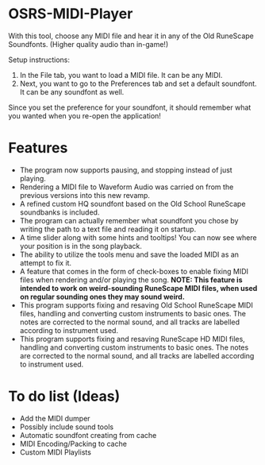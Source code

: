 # OSRS-MIDI-Player
With this tool, choose any MIDI file and hear it in any of the Old RuneScape Soundfonts. (Higher quality audio than in-game!)

Setup instructions:
1. In the File tab, you want to load a MIDI file. It can be any MIDI.
2. Next, you want to go to the Preferences tab and set a default soundfont. It can be any soundfont as well.

Since you set the preference for your soundfont, it should remember what you wanted when you re-open the application!

# Features
- The program now supports pausing, and stopping instead of just playing. 
- Rendering a MIDI file to Waveform Audio was carried on from the previous versions into this new revamp.
- A refined custom HQ soundfont based on the Old School RuneScape soundbanks is included.
- The program can actually remember what soundfont you chose by writing the path to a text file and reading it on startup.
- A time slider along with some hints and tooltips! You can now see where your position is in the song playback.
- The ability to utilize the tools menu and save the loaded MIDI as an attempt to fix it.
- A feature that comes in the form of check-boxes to enable fixing MIDI files when rendering and/or playing the song. **NOTE: This feature is intended to work on weird-sounding RuneScape MIDI files, when used on regular sounding ones they may sound weird.**
- This program supports fixing and resaving Old School RuneScape MIDI files, handling and converting custom instruments to basic ones. The notes are corrected to the normal sound, and all tracks are labelled according to instrument used.
- This program supports fixing and resaving RuneScape HD MIDI files, handling and converting custom instruments to basic ones. The notes are corrected to the normal sound, and all tracks are labelled according to instrument used.

# To do list (Ideas)
- Add the MIDI dumper
- Possibly include sound tools
- Automatic soundfont creating from cache
- MIDI Encoding/Packing to cache
- Custom MIDI Playlists
